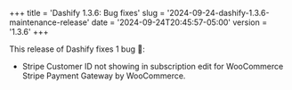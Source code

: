 +++
title = 'Dashify 1.3.6: Bug fixes'
slug = '2024-09-24-dashify-1.3.6-maintenance-release'
date = '2024-09-24T20:45:57-05:00'
version = '1.3.6'
+++

This release of Dashify fixes 1 bug 🐞:

- Stripe Customer ID not showing in subscription edit for WooCommerce Stripe Payment Gateway by WooCommerce.
